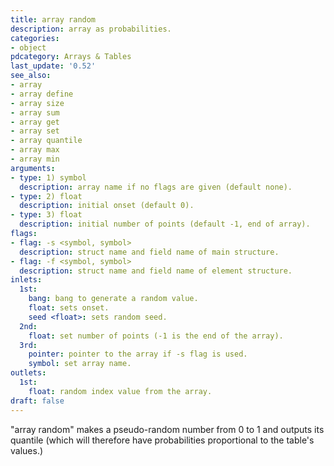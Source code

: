 ```yaml
---
title: array random
description: array as probabilities.
categories:
- object
pdcategory: Arrays & Tables
last_update: '0.52'
see_also:
- array
- array define
- array size
- array sum
- array get
- array set
- array quantile
- array max
- array min
arguments:
- type: 1) symbol
  description: array name if no flags are given (default none).
- type: 2) float
  description: initial onset (default 0).
- type: 3) float
  description: initial number of points (default -1, end of array).
flags:
- flag: -s <symbol, symbol>
  description: struct name and field name of main structure.
- flag: -f <symbol, symbol>
  description: struct name and field name of element structure.
inlets:
  1st:
    bang: bang to generate a random value.
    float: sets onset.
    seed <float>: sets random seed.
  2nd:
    float: set number of points (-1 is the end of the array).
  3rd:
    pointer: pointer to the array if -s flag is used.
    symbol: set array name.
outlets:
  1st:
    float: random index value from the array.
draft: false
---
```

"array random" makes a pseudo-random number from 0 to 1 and outputs its quantile (which will therefore have probabilities proportional to the table's values.)
